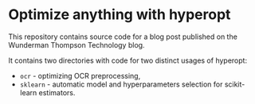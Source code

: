 # Optimize anything with hyperopt

This repository contains source code for a blog post published on the Wunderman Thompson Technology blog.

It contains two directories with code for two distinct usages of hyperopt:
- `ocr` - optimizing OCR preprocessing,
- `sklearn` - automatic model and hyperparameters selection for scikit-learn estimators.